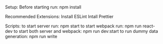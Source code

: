 Setup:
Before starting run: npm install

Recommended Extensions:
Install ESLint
Intall Prettier

Scripts:
to start server run: npm start
to start webpack run: npm run react-dev
to start both server and webpack: npm run dev:start
to run dummy data generation: npm run write
